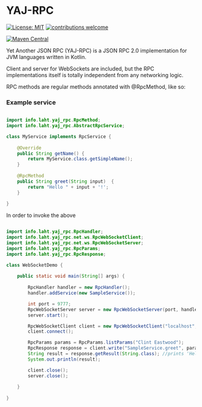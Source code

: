 # YAJ-RPC

[![License: MIT](https://img.shields.io/badge/License-MIT-yellow.svg)](https://opensource.org/licenses/MIT)
[![contributions welcome](https://img.shields.io/badge/contributions-welcome-brightgreen.svg?style=flat)](https://github.com/markaren/YAJ-RPC/issues)

[![Maven Central](https://maven-badges.herokuapp.com/maven-central/info.laht/yaj-rpc/badge.svg)](https://mvnrepository.com/artifact/info.laht/yaj-rpc)



Yet Another JSON RPC (YAJ-RPC) is a JSON RPC 2.0 implementation for JVM languages written in Kotlin.

Client and server for WebSockets are included, but the RPC implementations itself is totally independent from any networking logic.

RPC methods are regular methods annotated with @RpcMethod, like so:

### Example service
```java

import info.laht.yaj_rpc.RpcMethod;
import info.laht.yaj_rpc.AbstractRpcService;

class MyService implements RpcService {
    
    @Override
    public String getName() {
        return MyService.class.getSimpleName();
    }
    
    @RpcMethod
    public String greet(String input)  {
        return "Hello " + input + '!';
    }
    
}

```

In order to invoke the above 

```java

import info.laht.yaj_rpc.RpcHandler;
import info.laht.yaj_rpc.net.ws.RpcWebSocketClient;
import info.laht.yaj_rpc.net.ws.RpcWebSocketServer;
import info.laht.yaj_rpc.RpcParams;
import info.laht.yaj_rpc.RpcResponse;

class WebSocketDemo {
    
    public static void main(String[] args) {
        
        RpcHandler handler = new RpcHandler();
        handler.addService(new SampleService());

        int port = 9777;
        RpcWebSocketServer server = new RpcWebSocketServer(port, handler);
        server.start();

        RpcWebSocketClient client = new RpcWebSocketClient("localhost", port);
        client.connect();

        RpcParams params = RpcParams.listParams("Clint Eastwood");
        RpcResponse response = client.write("SampleService.greet", params);
        String result = response.getResult(String.class); //prints 'Hello Client Eastwood!'
        System.out.println(result);

        client.close();
        server.close();
        
    }
    
}

```